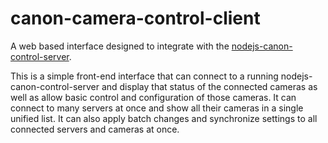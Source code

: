 # canon-camera-control-client
A web based interface designed to integrate with the [nodejs-canon-control-server](https://github.com/UWStout/nodejs-canon-control-server).

This is a simple front-end interface that can connect to a running nodejs-canon-control-server and display that status of the connected cameras as well as allow basic control and configuration of those cameras. It can connect to many servers at once and show all their cameras in a single unified list. It can also apply batch changes and synchronize settings to all connected servers and cameras at once.
